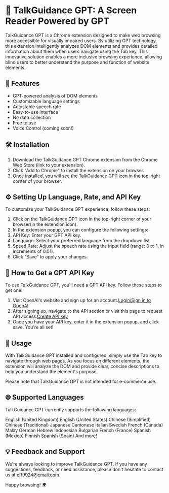 # 🌟 TalkGuidance GPT: A Screen Reader Powered by GPT

TalkGuidance GPT is a Chrome extension designed to make web browsing more accessible for visually impaired users. By utilizing GPT technology, this extension intelligently analyzes DOM elements and provides detailed information about them when users navigate using the Tab key. This innovative solution enables a more inclusive browsing experience, allowing blind users to better understand the purpose and function of website elements.

## 🎯 Features

- GPT-powered analysis of DOM elements
- Customizable language settings
- Adjustable speech rate
- Easy-to-use interface
- No data collection
- Free to use
- Voice Control (coming soon!)

## 🛠️ Installation

1. Download the TalkGuidance GPT Chrome extension from the Chrome Web Store (link to your extension).
2. Click "Add to Chrome" to install the extension on your browser.
3. Once installed, you will see the TalkGuidance GPT icon in the top-right corner of your browser.

## ⚙️ Setting Up Language, Rate, and API Key

To customize your TalkGuidance GPT experience, follow these steps:

1. Click on the TalkGuidance GPT icon in the top-right corner of your browser(in the extension icon).
2. In the extension popup, you can configure the following settings:
3. API Key: Enter your GPT API key.
4. Language: Select your preferred language from the dropdown list.
5. Speed Rate: Adjust the speech rate using the input field (range: 0 to 1, in increments of 0.01).
6. Click "Save" to apply your changes.

## 🔑 How to Get a GPT API Key

To use TalkGuidance GPT, you'll need a GPT API key. Follow these steps to get one:

1. Visit OpenAI's website and sign up for an account.[Login/Sign in to OpenAI](https://auth0.openai.com/u/login)
2. After signing up, navigate to the API section or visit this page to request API access.[Create API key](https://platform.openai.com/account/api-keys)
3. Once you have your API key, enter it in the extension popup, and click save. You're all set!

## 📖 Usage

With TalkGuidance GPT installed and configured, simply use the Tab key to navigate through web pages. As you focus on different elements, the extension will analyze the DOM and provide clear, concise descriptions to help you understand the element's purpose.

Please note that TalkGuidance GPT is not intended for e-commerce use.

## 🌐 Supported Languages

TalkGuidance GPT currently supports the following languages:

English (United Kingdom)
English (United States)
Chinese (Simplified)
Chinese (Traditional)
Japanese
Cantonese
Italian
Swedish
French (Canada)
Malay
German
Hebrew
Indonesian
Bulgarian
French (France)
Spanish (Mexico)
Finnish
Spanish (Spain)
And more!

## 💡 Feedback and Support

We're always looking to improve TalkGuidance GPT. If you have any suggestions, feedback, or need assistance, please don't hesitate to contact us at xff9924@email.com.

Happy browsing! 🌍
